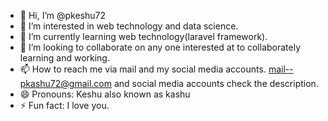 - 👋 Hi, I’m @pkeshu72
- 👀 I’m interested in web technology and data science.
- 🌱 I’m currently learning web technology(laravel framework).
- 💞️ I’m looking to collaborate on any one interested at to collaborately learning and working.
- 📫 How to reach me via mail and my social media accounts. mail--pkashu72@gmail.com and social media accounts check the description.
- 😄 Pronouns: Keshu also known as kashu
- ⚡ Fun fact: I love you.

<!---
pkeshu72/pkeshu72 is a ✨ special ✨ repository because its `README.md` (this file) appears on your GitHub profile.
You can click the Preview link to take a look at your changes.
--->
